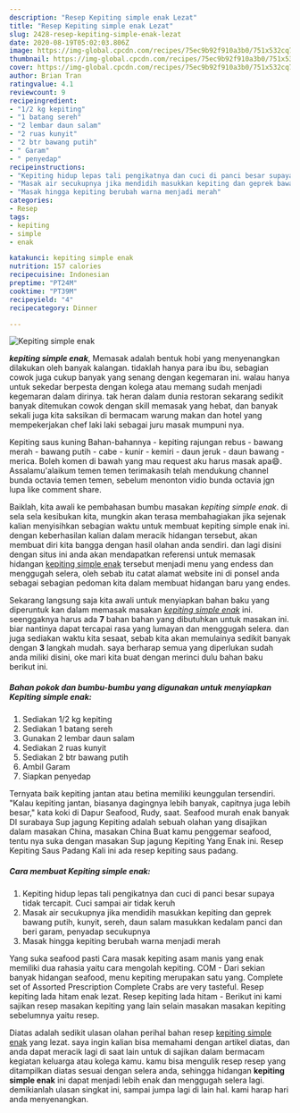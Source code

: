 ```yaml
---
description: "Resep Kepiting simple enak Lezat"
title: "Resep Kepiting simple enak Lezat"
slug: 2428-resep-kepiting-simple-enak-lezat
date: 2020-08-19T05:02:03.806Z
image: https://img-global.cpcdn.com/recipes/75ec9b92f910a3b0/751x532cq70/kepiting-simple-enak-foto-resep-utama.jpg
thumbnail: https://img-global.cpcdn.com/recipes/75ec9b92f910a3b0/751x532cq70/kepiting-simple-enak-foto-resep-utama.jpg
cover: https://img-global.cpcdn.com/recipes/75ec9b92f910a3b0/751x532cq70/kepiting-simple-enak-foto-resep-utama.jpg
author: Brian Tran
ratingvalue: 4.1
reviewcount: 9
recipeingredient:
- "1/2 kg kepiting"
- "1 batang sereh"
- "2 lembar daun salam"
- "2 ruas kunyit"
- "2 btr bawang putih"
- " Garam"
- " penyedap"
recipeinstructions:
- "Kepiting hidup lepas tali pengikatnya dan cuci di panci besar supaya tidak tercapit. Cuci sampai air tidak keruh"
- "Masak air secukupnya jika mendidih masukkan kepiting dan geprek bawang putih, kunyit, sereh, daun salam masukkan kedalam panci dan beri garam, penyadap secukupnya"
- "Masak hingga kepiting berubah warna menjadi merah"
categories:
- Resep
tags:
- kepiting
- simple
- enak

katakunci: kepiting simple enak 
nutrition: 157 calories
recipecuisine: Indonesian
preptime: "PT24M"
cooktime: "PT39M"
recipeyield: "4"
recipecategory: Dinner

---
```



![Kepiting simple enak](https://img-global.cpcdn.com/recipes/75ec9b92f910a3b0/751x532cq70/kepiting-simple-enak-foto-resep-utama.jpg)

<b><i>kepiting simple enak</i></b>, Memasak adalah bentuk hobi yang menyenangkan dilakukan oleh banyak kalangan. tidaklah hanya para ibu ibu, sebagian cowok juga cukup banyak yang senang dengan kegemaran ini. walau hanya untuk sekedar berpesta dengan kolega atau memang sudah menjadi kegemaran dalam dirinya. tak heran dalam dunia restoran sekarang sedikit banyak ditemukan cowok dengan skill memasak yang hebat, dan banyak sekali juga kita saksikan di bermacam warung makan dan hotel yang mempekerjakan chef laki laki sebagai juru masak mumpuni nya.

Kepiting saus kuning Bahan-bahannya - kepiting rajungan rebus - bawang merah - bawang putih - cabe - kunir - kemiri - daun jeruk - daun bawang - merica. Boleh komen di bawah yang mau request aku harus masak apa😄. Assalamu&#39;alaikum temen temen terimakasih telah mendukung channel bunda octavia temen temen, sebelum menonton vidio bunda octavia jgn lupa like comment share.

Baiklah, kita awali ke pembahasan bumbu masakan <i>kepiting simple enak</i>. di sela sela kesibukan kita, mungkin akan terasa membahagiakan jika sejenak kalian menyisihkan sebagian waktu untuk membuat kepiting simple enak ini. dengan keberhasilan kalian dalam meracik hidangan tersebut, akan membuat diri kita bangga dengan hasil olahan anda sendiri. dan lagi disini dengan situs ini anda akan mendapatkan referensi untuk memasak hidangan <u>kepiting simple enak</u> tersebut menjadi menu yang endess dan menggugah selera, oleh sebab itu catat alamat website ini di ponsel anda sebagai sebagian pedoman kita dalam membuat hidangan baru yang endes.


Sekarang langsung saja kita awali untuk menyiapkan bahan baku yang diperuntuk kan dalam memasak masakan <u><i>kepiting simple enak</i></u> ini. seenggaknya harus ada <b>7</b> bahan bahan yang dibutuhkan untuk masakan ini. biar nantinya dapat tercapai rasa yang lumayan dan menggugah selera. dan juga sediakan waktu kita sesaat, sebab kita akan memulainya sedikit banyak dengan <b>3</b> langkah mudah. saya berharap semua yang diperlukan sudah anda miliki disini, oke mari kita buat dengan merinci dulu bahan baku berikut ini.

<!--inarticleads1-->

##### Bahan pokok dan bumbu-bumbu yang digunakan untuk menyiapkan Kepiting simple enak:

1. Sediakan 1/2 kg kepiting
1. Sediakan 1 batang sereh
1. Gunakan 2 lembar daun salam
1. Sediakan 2 ruas kunyit
1. Sediakan 2 btr bawang putih
1. Ambil  Garam
1. Siapkan  penyedap


Ternyata baik kepiting jantan atau betina memiliki keunggulan tersendiri. &#34;Kalau kepiting jantan, biasanya dagingnya lebih banyak, capitnya juga lebih besar,&#34; kata koki di Dapur Seafood, Rudy, saat. Seafood murah enak banyak DI surabaya Sup jagung Kepiting adalah sebuah olahan yang disajikan dalam masakan China, masakan China Buat kamu penggemar seafood, tentu nya suka dengan masakan Sup jagung Kepiting Yang Enak ini. Resep Kepiting Saus Padang Kali ini ada resep kepiting saus padang. 

<!--inarticleads2-->

##### Cara membuat Kepiting simple enak:

1. Kepiting hidup lepas tali pengikatnya dan cuci di panci besar supaya tidak tercapit. Cuci sampai air tidak keruh
1. Masak air secukupnya jika mendidih masukkan kepiting dan geprek bawang putih, kunyit, sereh, daun salam masukkan kedalam panci dan beri garam, penyadap secukupnya
1. Masak hingga kepiting berubah warna menjadi merah


Yang suka seafood pasti Cara masak kepiting asam manis yang enak memiliki dua rahasia yaitu cara mengolah kepiting. COM - Dari sekian banyak hidangan seafood, menu kepiting merupakan satu yang. Complete set of Assorted Prescription Complete Crabs are very tasteful. Resep kepiting lada hitam enak lezat. Resep kepiting lada hitam - Berikut ini kami sajikan resep masakan kepiting yang lain selain masakan masakan kepiting sebelumnya yaitu resep. 

Diatas adalah sedikit ulasan olahan perihal bahan resep <u>kepiting simple enak</u> yang lezat. saya ingin kalian bisa memahami dengan artikel diatas, dan anda dapat meracik lagi di saat lain untuk di sajikan dalam bermacam kegiatan keluarga atau kolega kamu. kamu bisa mengulik resep resep yang ditampilkan diatas sesuai dengan selera anda, sehingga hidangan <b>kepiting simple enak</b> ini dapat menjadi lebih enak dan menggugah selera lagi. demikianlah ulasan singkat ini, sampai jumpa lagi di lain hal. kami harap hari anda menyenangkan.
